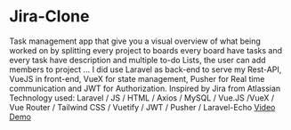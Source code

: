 # Jira-Clone

Task management app that give you a visual overview of what being worked on by splitting every project to boards every board have tasks and every task have description and multiple to-do Lists, the user can add members to project … I did use Laravel as back-end to serve my Rest-API, VueJS in front-end, VueX for state management, Pusher for Real time communication and JWT for Authorization.
Inspired by Jira from Atlassian
Technology used: Laravel / JS / HTML / Axios / MySQL / Vue.JS /VueX / Vue Router / Tailwind CSS / Vuetify / JWT / Pusher / Laravel-Echo
 [Video Demo](https://www.youtube.com/watch?v=liIVa-zMERE)  

